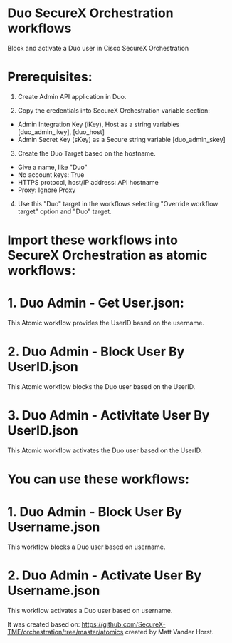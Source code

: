 # Duo SecureX Orchestration workflows

Block and activate a Duo user in Cisco SecureX Orchestration


# Prerequisites:

1. Create Admin API application in Duo. 

2. Copy the credentials into SecureX Orchestration variable section:

- Admin Integration Key (iKey), Host as a string variables [duo_admin_ikey], [duo_host]
- Admin Secret Key (sKey) as a Secure string variable [duo_admin_skey]


3. Create the Duo Target based on the hostname. 

  - Give a name, like "Duo"
  - No account keys: True
  - HTTPS protocol, host/IP address: API hostname
  - Proxy: Ignore Proxy
  
4. Use this "Duo" target in the workflows selecting "Override workflow target" option and "Duo" target.


# Import these workflows into SecureX Orchestration as atomic workflows:

# 1. Duo Admin - Get User.json: 

  This Atomic workflow provides the UserID based on the username.
  
  
# 2. Duo Admin - Block User By UserID.json  

  This Atomic workflow blocks the Duo user based on the UserID.
  
  
# 3. Duo Admin - Activitate User By UserID.json  

  This Atomic workflow activates the Duo user based on the UserID. 


# You can use these workflows:

# 1. Duo Admin - Block User By Username.json  

  This workflow blocks a Duo user based on username. 
  

# 2. Duo Admin - Activate User By Username.json  

  This workflow activates a Duo user based on username. 
  

It was created based on: https://github.com/SecureX-TME/orchestration/tree/master/atomics created by Matt Vander Horst.

